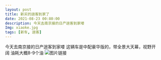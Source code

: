 ```yaml
---
layout: post
title: 新买的逍客到家了
date: 2021-08-23 00:80:00
description: 今天去南京接的日产逍客到家喽
Img: xiaoke.jpg
tags: [新车, 逍客]
---
```

今天去南京接的日产逍客到家喽
这辆车是中配豪华版的，带全景大天幕，视野开阔
油耗大概8-9个油
![图片链接]({{site.baseurl}}/assets/img/me/xiaoke2.jpg)
